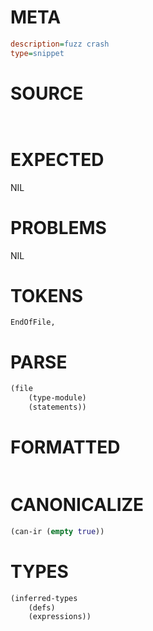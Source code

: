 # META
~~~ini
description=fuzz crash
type=snippet
~~~
# SOURCE
~~~roc
 
~~~
# EXPECTED
NIL
# PROBLEMS
NIL
# TOKENS
~~~zig
EndOfFile,
~~~
# PARSE
~~~clojure
(file
	(type-module)
	(statements))
~~~
# FORMATTED
~~~roc
~~~
# CANONICALIZE
~~~clojure
(can-ir (empty true))
~~~
# TYPES
~~~clojure
(inferred-types
	(defs)
	(expressions))
~~~
